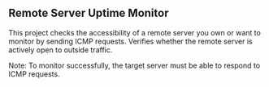 ## Remote Server Uptime Monitor
This project checks the accessibility of a remote server you own or want to monitor by sending ICMP requests. Verifies whether the remote server is actively open to outside traffic.

Note: To monitor successfully, the target server must be able to respond to ICMP requests.

